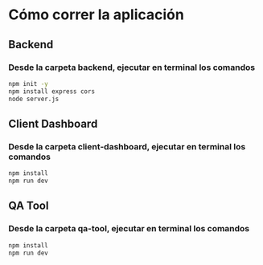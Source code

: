 # Cómo correr la aplicación

## Backend

### Desde la carpeta backend, ejecutar en terminal los comandos
```bash
npm init -y
npm install express cors
node server.js
```
##
## Client Dashboard

### Desde la carpeta client-dashboard, ejecutar en terminal los comandos
```bash
npm install
npm run dev
```

##
## QA Tool

### Desde la carpeta qa-tool, ejecutar en terminal los comandos
```bash
npm install
npm run dev
```
